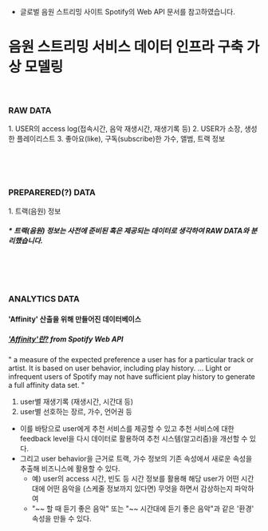 * 글로벌 음원 스트리밍 사이트 Spotify의 Web API 문서를 참고하였습니다.

<h1> 음원 스트리밍 서비스 데이터 인프라 구축 가상 모델링 </h1>

<br>

<h3> RAW DATA </h3>
1. USER의 access log(접속시간, 음악 재생시간, 재생기록 등)
2. USER가 소장, 생성한 플레이리스트
3. 좋아요(like), 구독(subscribe)한 가수, 앨범, 트랙 정보

<br><br><br>

<h3> PREPARERED(?) DATA </h3>
1. 트랙(음원) 정보
<h5> * 트랙(음원) 정보는 사전에 준비된 혹은 제공되는 데이터로 생각하여 RAW DATA와 분리했습니다. </h5>

<br><br><br>

<h3> ANALYTICS DATA </h3>
<h4> 'Affinity' 산출을 위해 만들어진 데이터베이스 </h4>
<h5> <a href="https://developer.spotify.com/documentation/web-api/reference/personalization/get-users-top-artists-and-tracks/">'Affinity'란?</a> from Spotify Web API</h5>
  " a measure of the expected preference a user has for a particular track or artist.  
    It is based on user behavior, including play history. ... 
    Light or infrequent users of Spotify may not have sufficient play history to generate a full affinity data set. "

1. user별 재생기록 (재생시간, 시간대 등)
2. user별 선호하는 장르, 가수, 언어권 등

- 이를 바탕으로 user에게 추천 서비스를 제공할 수 있고 추천 서비스에 대한 feedback level을 다시 데이터로 활용하여 추천 시스템(알고리즘)을 개선할 수 있다.
- 그리고 user behavior을 근거로 트랙, 가수 정보의 기존 속성에서 새로운 속성을 추출해 비즈니스에 활용할 수 있다.
  - 예) user의 access 시간, 빈도 등 시간 정보를 활용해 해당 user가 어떤 시간대에 어떤 음악을 (스케줄 정보까지 있다면) 무엇을 하면서 감상하는지 파악하여 
  - "~~ 할 때 듣기 좋은 음악" 또는 "~~ 시간대에 듣기 좋은 음악"과 같은 '환경' 속성을 만들 수 있다.


